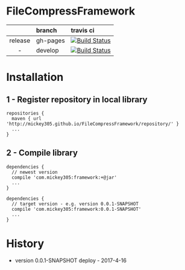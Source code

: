 # FileCompressFramework

| | branch | travis ci |
|:---:|:---|:---|
| release | gh-pages | [![Build Status](https://travis-ci.org/mickey305/FileCompressFramework.svg?branch=gh-pages)](https://travis-ci.org/mickey305/FileCompressFramework) |
| - | develop | [![Build Status](https://travis-ci.org/mickey305/FileCompressFramework.svg?branch=develop)](https://travis-ci.org/mickey305/FileCompressFramework) |

# Installation
## 1 - Register repository in local library

```
repositories {
  maven { url 'http://mickey305.github.io/FileCompressFramework/repository/' }
  ...
}
```

## 2 - Compile library

```
dependencies {
  // newest version
  compile 'com.mickey305:framework:+@jar'
  ...
}
```

```
dependencies {
  // target version - e.g. version 0.0.1-SNAPSHOT
  compile 'com.mickey305:framework:0.0.1-SNAPSHOT'
  ...
}
```
# History
 * version 0.0.1-SNAPSHOT deploy - 2017-4-16
